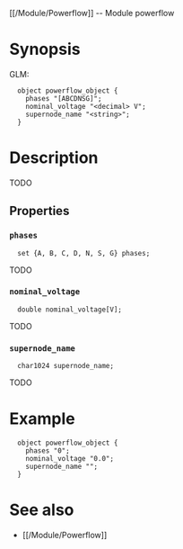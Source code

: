 [[/Module/Powerflow]] -- Module powerflow

# Synopsis
GLM:
~~~
  object powerflow_object {
    phases "[ABCDNSG]";
    nominal_voltage "<decimal> V";
    supernode_name "<string>";
  }
~~~

# Description

TODO

## Properties

### `phases`
~~~
  set {A, B, C, D, N, S, G} phases;
~~~

TODO

### `nominal_voltage`
~~~
  double nominal_voltage[V];
~~~

TODO

### `supernode_name`
~~~
  char1024 supernode_name;
~~~

TODO

# Example

~~~
  object powerflow_object {
    phases "0";
    nominal_voltage "0.0";
    supernode_name "";
  }
~~~

# See also
* [[/Module/Powerflow]]

